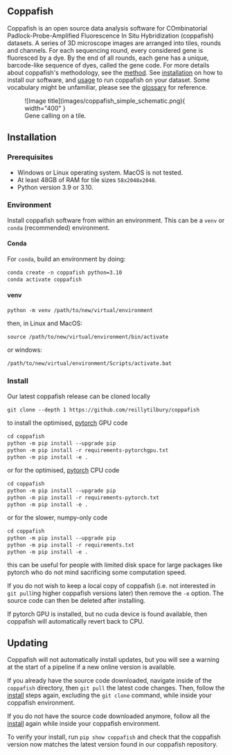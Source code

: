 ## Coppafish

Coppafish is an open source data analysis software for COmbinatorial Padlock-Probe-Amplified Fluorescence In Situ 
Hybridization (coppafish) datasets. A series of 3D microscope images are arranged into tiles, rounds and channels. For 
each sequencing round, every considered gene is fluoresced by a dye. By the end of all rounds, each gene has a unique, 
barcode-like sequence of dyes, called the gene code. For more details about coppafish's methodology, see the 
[method](method.md). See [installation](#installation) on how to install our software, and [usage](basic_usage.md) to 
run coppafish on your dataset. Some vocabulary might be unfamiliar, please see the [glossary](glossary.md) for 
reference.

<figure markdown="span">
  ![Image title](images/coppafish_simple_schematic.png){ width="400" }
  <figcaption>Gene calling on a tile.</figcaption>
</figure>

## Installation

### Prerequisites

* Windows or Linux operating system. MacOS is not tested.
* At least 48GB of RAM for tile sizes `58x2048x2048`.
* Python version 3.9 or 3.10.

### Environment

Install coppafish software from within an environment. This can be a `venv` or `conda` (recommended) environment.

#### Conda

For `conda`, build an environment by doing:
```console
conda create -n coppafish python=3.10
conda activate coppafish
```

#### venv

```console
python -m venv /path/to/new/virtual/environment
```
then, in Linux and MacOS:
```console
source /path/to/new/virtual/environment/bin/activate
```
or windows:
```console
/path/to/new/virtual/environment/Scripts/activate.bat
```

### Install

Our latest coppafish release can be cloned locally
```console
git clone --depth 1 https://github.com/reillytilbury/coppafish
```

to install the optimised, [pytorch](https://github.com/pytorch) GPU code
```console
cd coppafish
python -m pip install --upgrade pip
python -m pip install -r requirements-pytorchgpu.txt
python -m pip install -e .
```

or for the optimised, [pytorch](https://github.com/pytorch) CPU code
```console
cd coppafish
python -m pip install --upgrade pip
python -m pip install -r requirements-pytorch.txt
python -m pip install -e .
```

or for the slower, numpy-only code
```console
cd coppafish
python -m pip install --upgrade pip
python -m pip install -r requirements.txt
python -m pip install -e .
```

this can be useful for people with limited disk space for large packages like pytorch who do not mind sacrificing 
some computation speed.

If you do not wish to keep a local copy of coppafish (i.e. not interested in `git pull`ing higher coppafish versions 
later) then remove the `-e` option. The source code can then be deleted after installing.

If pytorch GPU is installed, but no cuda device is found available, then coppafish will automatically revert back to 
CPU.

## Updating

Coppafish will not automatically install updates, but you will see a warning at the start of a pipeline if a new online 
version is available.

If you already have the source code downloaded, navigate inside of the `coppafish` directory, then `git pull` the 
latest code changes. Then, follow the [install](#install) steps again, excluding the `git clone` command, while inside 
your coppafish environment.

If you do not have the source code downloaded anymore, follow all the [install](#install) again while inside your 
coppafish environment.

To verify your install, run `pip show coppafish` and check that the coppafish version now matches the latest version 
found in our coppafish repository.
